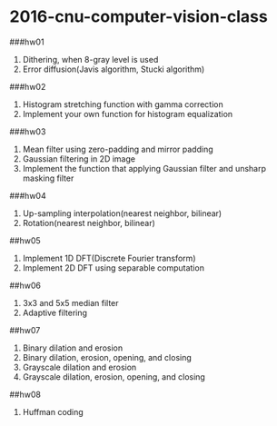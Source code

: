 # 2016-cnu-computer-vision-class

###hw01
1. Dithering, when 8-gray level is used
2. Error diffusion(Javis algorithm, Stucki algorithm)

###hw02
1. Histogram stretching function with gamma correction
2. Implement your own function for histogram equalization

###hw03
1. Mean filter using zero-padding and mirror padding
2. Gaussian filtering in 2D image
3. Implement the function that applying Gaussian filter and unsharp masking filter

###hw04
1. Up-sampling interpolation(nearest neighbor, bilinear)
2. Rotation(nearest neighbor, bilinear)

##hw05
1. Implement 1D DFT(Discrete Fourier transform)
2. Implement 2D DFT using separable computation

##hw06
1. 3x3 and 5x5 median filter
2. Adaptive filtering

##hw07
1. Binary dilation and erosion
2. Binary dilation, erosion, opening, and closing
3. Grayscale dilation and erosion
4. Grayscale dilation, erosion, opening, and closing

##hw08
1. Huffman coding
